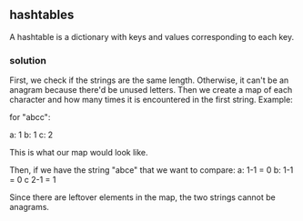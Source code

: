 ## hashtables 

A hashtable is a dictionary with keys and values corresponding to each key. 

### solution

First, we check if the strings are the same length. Otherwise, it can't be an anagram because there'd be unused letters. Then we create a map of each character and how many times it is encountered in the first string. Example:

for "abcc":

a: 1
b: 1
c: 2

This is what our map would look like. 

Then, if we have the string "abce" that we want to compare:
a: 1-1 = 0
b: 1-1 = 0
c 2-1 = 1

Since there are leftover elements in the map, the two strings cannot be anagrams.
